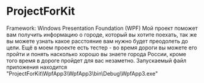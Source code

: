 # ProjectForKit
Framework:  Windows Presentation Foundation (WPF)
Мой проект поможет вам получить информацию о городе, который вы хотите поехать, так же вы можете узнать 
какое расстояние вам нужно будет преодолеть до цели. Ещё в моем проекте есть тестер - во время дороги 
вы можете его пройти и 
понять насколько хорошо вы знаете города России, кроме того время в дороге пройдет для вас незаметно.
Запускаемый файл приложения находится "ProjectForKit\WpfApp3\WpfApp3\bin\Debug\WpfApp3.exe"
